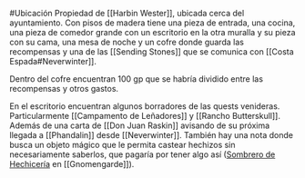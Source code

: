 #Ubicación 
Propiedad de [[Harbin Wester]], ubicada cerca del ayuntamiento.
Con pisos de madera tiene una pieza de entrada, una cocina, una pieza de comedor grande con un escritorio en la otra muralla y su pieza con su cama, una mesa de noche y un cofre donde guarda las recompensas y una de las [[Sending Stones]] que se comunica con [[Costa Espada#Neverwinter]].

Dentro del cofre encuentran 100 gp que se habría dividido entre las recompensas y otros gastos.

En el escritorio encuentran algunos borradores de las quests venideras. Particularmente [[Campamento de Leñadores]] y [[Rancho Butterskull]]. Además de una carta de [[Don Juan Raskin]] avisando de su próxima llegada a [[Phandalin]] desde [[Neverwinter]]. También hay una nota donde busca un objeto mágico que le permita castear hechizos sin necesariamente saberlos, que pagaría por tener algo así ([Sombrero de Hechicería](https://5e.tools/items.html#hat%20of%20wizardry_xge) en [[Gnomengarde]]).